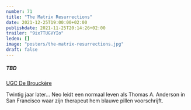 ```yaml
---
number: 71
title: "The Matrix Resurrections"
date: 2021-12-25T19:00:00+02:00
publishdate: 2021-11-25T20:14:26+02:00
trailer: "9ix7TUGVYIo"
leden: [] 
image: "posters/the-matrix-resurrections.jpg"
draft: false
---
```


##### TBD

[UGC De Brouckère](https://www.ugc.be/film.html?id=7927)

Twintig jaar later... Neo leidt een normaal leven als Thomas A. Anderson in San Francisco
waar zijn therapeut hem blauwe pillen voorschrijft.
<!--more-->
